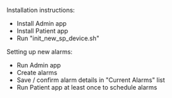 Installation instructions:
- Install Admin app
- Install Patient app
- Run "init_new_sp_device.sh"


Setting up new alarms:
- Run Admin app
- Create alarms
- Save / confirm alarm details in "Current Alarms" list
- Run Patient app at least once to schedule alarms